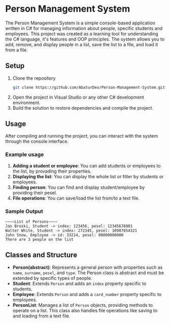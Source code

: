 # Person Management System

The Person Management System is a simple console-based application written in C# for managing information about people, specific students and employees. This project was created as a learning tool for understanding the C# language, it's features and OOP principles.
The system allows you to add, remove, and display people in a list, save the list to a file, and load it from a file.

## Setup
1. Clone the repository
   ```bash
   git clone https://github.com/AbaturDev/Person-Management-System.git
   ```
2. Open the project in Visual Studio or any other C# development environment.
3. Build the solution to restore dependencies and compile the project.

## Usage
After compiling and running the project, you can interact with the system through the console interface.
### Example usage
1. **Adding a student or employee**: You can add students or employees to the list, by provading their properties.
2. **Displaying the list**: You can display the whole list or filter by students or employees.
3. **Finding person**: You can find and display student/employee by providing their pesel.
4. **File operations**: You can save/load the list from/to a text file.

### Sample Output
```
~~~~List of Persons~~~~
Jan Broski, Student -> index: 123456, pesel: 12345678901
Walter White, Student -> index: 272345, pesel: 10987654321
John Snow, Employee -> id: 33214, pesel: 00000000000
There are 3 people on the list
```

## Classes and Structure
* **Person(abstract)**: Represents a general person with properties such as `name`, `surname`, `pesel`, and `type`. The Person class is abstract and must be extended by specific types of people.
* **Student**: Extends `Person` and adds an `index` property specific to students.
* **Employee**: Extends `Person` and adds a `card_number` property specific to employees.
* **PersonList**: Manages a list of `Person` objects, providing methods to operate on a list. This class also handles file operations like saving to and loading from a text file.

